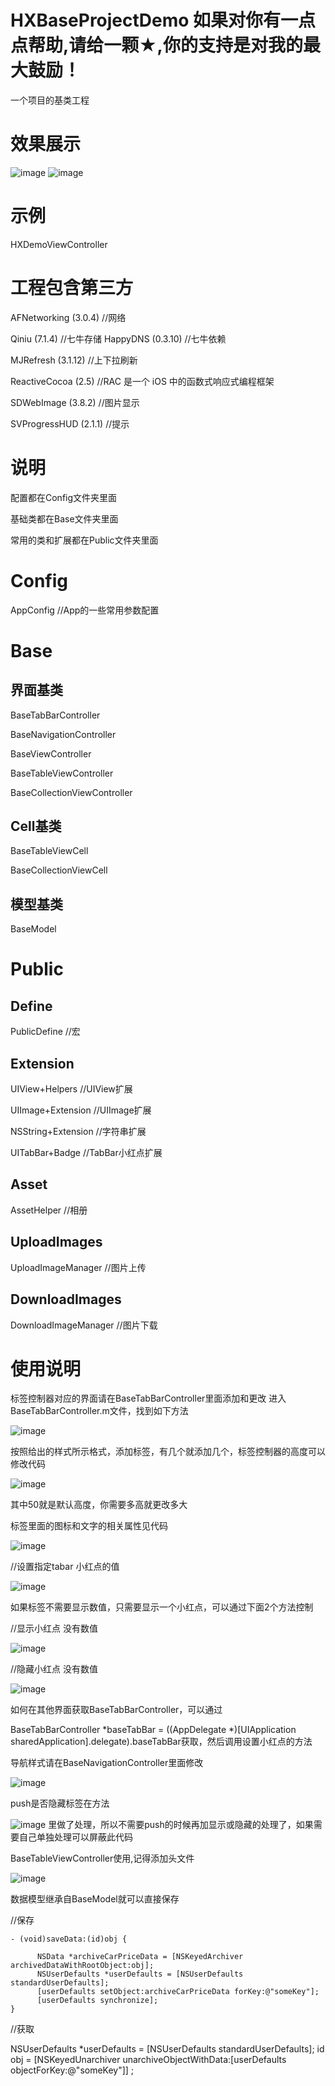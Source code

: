 # HXBaseProjectDemo 如果对你有一点点帮助,请给一颗★,你的支持是对我的最大鼓励！
一个项目的基类工程

# 效果展示

![image](https://github.com/huangxuan518/HXBaseProjectDemo/blob/master/HXBaseProjectDemo/ShiLiImage/yulan1.png)
![image](https://github.com/huangxuan518/HXBaseProjectDemo/blob/master/HXBaseProjectDemo/ShiLiImage/yulan2.png)

# 示例
HXDemoViewController

# 工程包含第三方

AFNetworking (3.0.4) //网络

Qiniu (7.1.4) //七牛存储
HappyDNS (0.3.10) //七牛依赖

MJRefresh (3.1.12) //上下拉刷新

ReactiveCocoa (2.5) //RAC 是一个 iOS 中的函数式响应式编程框架

SDWebImage (3.8.2) //图片显示

SVProgressHUD (2.1.1) //提示

# 说明

配置都在Config文件夹里面

基础类都在Base文件夹里面

常用的类和扩展都在Public文件夹里面

# Config

AppConfig //App的一些常用参数配置

# Base

## 界面基类
BaseTabBarController

BaseNavigationController

BaseViewController

BaseTableViewController

BaseCollectionViewController

## Cell基类
BaseTableViewCell

BaseCollectionViewCell

## 模型基类

BaseModel

# Public

## Define
PublicDefine //宏

## Extension
UIView+Helpers //UIView扩展

UIImage+Extension //UIImage扩展

NSString+Extension //字符串扩展

UITabBar+Badge //TabBar小红点扩展

## Asset
AssetHelper //相册

## UploadImages
UploadImageManager //图片上传

## DownloadImages
DownloadImageManager //图片下载

# 使用说明
标签控制器对应的界面请在BaseTabBarController里面添加和更改
进入BaseTabBarController.m文件，找到如下方法

![image](https://github.com/huangxuan518/HXBaseProjectDemo/blob/master/HXBaseProjectDemo/ShiLiImage/2.png)


按照给出的样式所示格式，添加标签，有几个就添加几个，标签控制器的高度可以修改代码

![image](https://github.com/huangxuan518/HXBaseProjectDemo/blob/master/HXBaseProjectDemo/ShiLiImage/1.png)

其中50就是默认高度，你需要多高就更改多大

标签里面的图标和文字的相关属性见代码

![image](https://github.com/huangxuan518/HXBaseProjectDemo/blob/master/HXBaseProjectDemo/ShiLiImage/3.png)

//设置指定tabar 小红点的值

![image](https://github.com/huangxuan518/HXBaseProjectDemo/blob/master/HXBaseProjectDemo/ShiLiImage/4.png)

如果标签不需要显示数值，只需要显示一个小红点，可以通过下面2个方法控制

//显示小红点 没有数值

![image](https://github.com/huangxuan518/HXBaseProjectDemo/blob/master/HXBaseProjectDemo/ShiLiImage/6.png)

//隐藏小红点 没有数值

![image](https://github.com/huangxuan518/HXBaseProjectDemo/blob/master/HXBaseProjectDemo/ShiLiImage/7.png)

如何在其他界面获取BaseTabBarController，可以通过

BaseTabBarController *baseTabBar = ((AppDelegate *)[UIApplication sharedApplication].delegate).baseTabBar获取，然后调用设置小红点的方法

导航样式请在BaseNavigationController里面修改

![image](https://github.com/huangxuan518/HXBaseProjectDemo/blob/master/HXBaseProjectDemo/ShiLiImage/8.png)

push是否隐藏标签在方法

![image](https://github.com/huangxuan518/HXBaseProjectDemo/blob/master/HXBaseProjectDemo/ShiLiImage/9.png)
里做了处理，所以不需要push的时候再加显示或隐藏的处理了，如果需要自己单独处理可以屏蔽此代码

BaseTableViewController使用,记得添加头文件

![image](https://github.com/huangxuan518/HXBaseProjectDemo/blob/master/HXBaseProjectDemo/ShiLiImage/10.png)


数据模型继承自BaseModel就可以直接保存

//保存

    - (void)saveData:(id)obj {

          NSData *archiveCarPriceData = [NSKeyedArchiver archivedDataWithRootObject:obj];
          NSUserDefaults *userDefaults = [NSUserDefaults standardUserDefaults];
          [userDefaults setObject:archiveCarPriceData forKey:@"someKey"];
          [userDefaults synchronize];
    }

//获取

NSUserDefaults *userDefaults = [NSUserDefaults standardUserDefaults];
id obj = [NSKeyedUnarchiver unarchiveObjectWithData:[userDefaults objectForKey:@"someKey"]] ;
